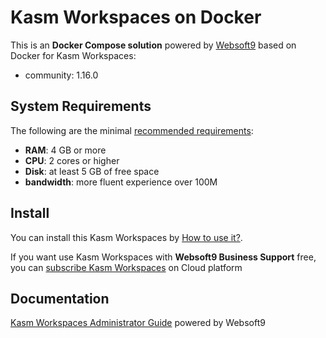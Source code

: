 # Kasm Workspaces on Docker  

This is an **Docker Compose solution** powered by [Websoft9](https://www.websoft9.com) based on Docker for Kasm Workspaces:


 - community:  1.16.0


## System Requirements

The following are the minimal [recommended requirements](https://www.kasmweb.com/docs/latest/install/system_requirements.html):

* **RAM**: 4 GB or more
* **CPU**: 2 cores or higher
* **Disk**: at least 5 GB of free space
* **bandwidth**: more fluent experience over 100M  

## Install

You can install this Kasm Workspaces by [How to use it?](https://github.com/Websoft9/docker-library#how-to-use-it).   

If you want use Kasm Workspaces with **Websoft9 Business Support** free, you can [subscribe Kasm Workspaces](https://www.websoft9.com/apps) on Cloud platform

## Documentation

[Kasm Workspaces Administrator Guide](https://support.websoft9.com/docs/kasmweb) powered by Websoft9